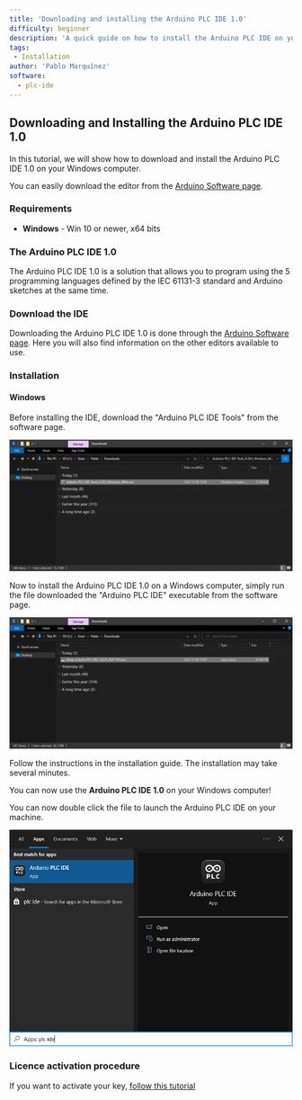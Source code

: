 ```yaml
---
title: 'Downloading and installing the Arduino PLC IDE 1.0'
difficulty: beginner
description: 'A quick guide on how to install the Arduino PLC IDE on your Windows system.'
tags:
 - Installation
author: 'Pablo Marquínez'
software:
  - plc-ide
---
```


## Downloading and Installing the Arduino PLC IDE 1.0

In this tutorial, we will show how to download and install the Arduino PLC IDE 1.0 on your Windows computer.

You can easily download the editor from the [Arduino Software page](https://www.arduino.cc/en/software#arduino-plc-ide).

### Requirements

- **Windows** - Win 10 or newer, x64 bits

### The Arduino PLC IDE 1.0

The Arduino PLC IDE 1.0 is a solution that allows you to program using the 5 programming languages defined by the IEC 61131-3 standard and Arduino sketches at the same time.

### Download the IDE

Downloading the Arduino PLC IDE 1.0 is done through the [Arduino Software page](https://www.arduino.cc/en/software). Here you will also find information on the other editors available to use. 

### Installation

#### Windows

Before installing the IDE, download the "Arduino PLC IDE Tools" from the software page.

![Arduino PLC IDE Tools executable](assets/plc-ide-tools-executable.png)

Now to install the Arduino PLC IDE 1.0 on a Windows computer, simply run the file downloaded the "Arduino PLC IDE" executable from the software page.

![Running the installation file.](assets/plc-ide-executable.png)

Follow the instructions in the installation guide. The installation may take several minutes.

You can now use the **Arduino PLC IDE 1.0** on your Windows computer!

You can now double click the file to launch the Arduino PLC IDE on your machine.

![Installed Arduino PLC IDE](assets/plc-ide-windows.png)

### Licence activation procedure

If you want to activate your key, [follow this tutorial](https://docs.arduino.cc/software/plc-ide/tutorials/plc-ide-setup-license)

